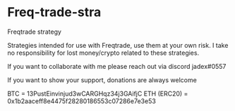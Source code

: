 # Freq-trade-stra
Freqtrade strategy

Strategies intended for use with Freqtrade, use them at your own risk.
I take no responsibility for lost money/crypto related to these strategies. 

If you want to collaborate with me please reach out via discord jadex#0557

If you want to show your support, donations are always welcome 

BTC = 13PustEinvinjud3wCARGHqz34j3GAifjC
ETH (ERC20) = 0x1b2aaceff8e4475f28280186553c07286e7e3e53

